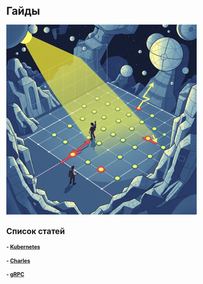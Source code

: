# <div class="animate__animated animate__bounce">Гайды</div>
<link rel="stylesheet" href="https://cdnjs.cloudflare.com/ajax/libs/animate.css/4.1.1/animate.min.css">

 ![Мой аватар](images/gd.png)

## Список статей
#### - [Kubernetes](kuber.md)
#### - [Charles](charles.md)
#### - [gRPC](gRPC.md)

